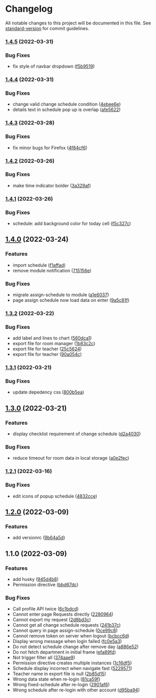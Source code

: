 # Changelog

All notable changes to this project will be documented in this file. See [standard-version](https://github.com/conventional-changelog/standard-version) for commit guidelines.

### [1.4.5](https://github.com/annguyen-it/teaching-scheduling-system/compare/v1.4.4...v1.4.5) (2022-03-31)


### Bug Fixes

* fix style of navbar dropdown ([f5b9519](https://github.com/annguyen-it/teaching-scheduling-system/commits/f5b951988d51c70c604a6a665acdf988f6895b62))

### [1.4.4](https://github.com/annguyen-it/teaching-scheduling-system/compare/v1.4.3...v1.4.4) (2022-03-31)


### Bug Fixes

* change valid change schedule condition ([4ebee6e](https://github.com/annguyen-it/teaching-scheduling-system/commits/4ebee6e8a8f30f00d25512f07a9a764b690ea086))
* details text in schedule pop up is overlap ([afe5622](https://github.com/annguyen-it/teaching-scheduling-system/commits/afe562208061cdc6a9280202e3084d49fc6befb3))

### [1.4.3](https://github.com/annguyen-it/teaching-scheduling-system/compare/v1.4.2...v1.4.3) (2022-03-28)


### Bug Fixes

* fix minor bugs for Firefox ([4f84cf6](https://github.com/annguyen-it/teaching-scheduling-system/commits/4f84cf65f1785c3abdca9af2df8ef8699dd42a8f))

### [1.4.2](https://github.com/annguyen-it/teaching-scheduling-system/compare/v1.4.1...v1.4.2) (2022-03-26)


### Bug Fixes

* make time indicator bolder ([3a329af](https://github.com/annguyen-it/teaching-scheduling-system/commits/3a329af07b453f8de9d735ef85a6488b72b57e8a))

### [1.4.1](https://github.com/annguyen-it/teaching-scheduling-system/compare/v1.4.0...v1.4.1) (2022-03-26)


### Bug Fixes

* schedule: add background color for today cell ([f5c327c](https://github.com/annguyen-it/teaching-scheduling-system/commits/f5c327cf637ff23ffd475115bba0fec7fd437674))

## [1.4.0](https://github.com/annguyen-it/teaching-scheduling-system/compare/v1.3.2...v1.4.0) (2022-03-24)


### Features

* import schedule ([f1affad](https://github.com/annguyen-it/teaching-scheduling-system/commits/f1affad8974b94a2df8b8552b2b83b5becb143d0))
* remove module notification ([715156e](https://github.com/annguyen-it/teaching-scheduling-system/commits/715156eaeae91087c30a45b6bc23a7d3afde5e68))


### Bug Fixes

* migrate assign-schedule to module ([a1e6037](https://github.com/annguyen-it/teaching-scheduling-system/commits/a1e6037b2f62a2baf4a632cbe52239a4abf55228))
* page assign schedule now load data on enter ([9a5c81f](https://github.com/annguyen-it/teaching-scheduling-system/commits/9a5c81fe64eb872cbc58462c5560a02ea93d2ab7))

### [1.3.2](https://github.com/annguyen-it/teaching-scheduling-system/compare/v1.3.1...v1.3.2) (2022-03-22)


### Bug Fixes

* add label and lines to chart ([560dca1](https://github.com/annguyen-it/teaching-scheduling-system/commits/560dca18d485ffed3a5e3d8ca18faff648efca0c))
* export file for room manager ([1b83c2c](https://github.com/annguyen-it/teaching-scheduling-system/commits/1b83c2cf52e0b71f76a4f319ddc275d57f6116ca))
* export file for teacher ([25c5624](https://github.com/annguyen-it/teaching-scheduling-system/commits/25c5624a987ef0a010cc54df732630cbb072378a))
* export file for teacher ([90a054c](https://github.com/annguyen-it/teaching-scheduling-system/commits/90a054c503a83a71b5e0838aae280750b55e3f54))

### [1.3.1](https://github.com/annguyen-it/teaching-scheduling-system/compare/v1.3.0...v1.3.1) (2022-03-21)


### Bug Fixes

* update depedency css ([800b5ea](https://github.com/annguyen-it/teaching-scheduling-system/commits/800b5ea633f2132ceb7fe99e0779b91ae296f703))

## [1.3.0](https://github.com/annguyen-it/teaching-scheduling-system/compare/v1.2.1...v1.3.0) (2022-03-21)


### Features

* display checklist requirement of change schedule ([d2a4030](https://github.com/annguyen-it/teaching-scheduling-system/commits/d2a403077ad8a9552239f5513fad4bc560fec073))


### Bug Fixes

* reduce timeout for room data in local storage ([a0e2fec](https://github.com/annguyen-it/teaching-scheduling-system/commits/a0e2fec603296a05b34bc0d948a103d078e6a6a1))

### [1.2.1](https://github.com/annguyen-it/teaching-scheduling-system/compare/v1.2.0...v1.2.1) (2022-03-16)


### Bug Fixes

* edit icons of popup schedule ([4832cce](https://github.com/annguyen-it/teaching-scheduling-system/commits/4832cce581a6cfa317412ce664f59d9de74fca4b))

## [1.2.0](https://github.com/annguyen-it/teaching-scheduling-system/compare/v1.1.0...v1.2.0) (2022-03-09)


### Features

* add versionrc ([9b64a5d](https://github.com/annguyen-it/teaching-scheduling-system/commits/9b64a5d5225ae141998f024fe88fd24c18c86ed0))

## 1.1.0 (2022-03-09)


### Features

* add husky ([945d4b8](https://github.com/annguyen-it/teaching-scheduling-system/commits/945d4b83729c11e0e2b7ed6af3b9d2947cfba0b8))
* Permission directive ([bbd67dc](https://github.com/annguyen-it/teaching-scheduling-system/commits/bbd67dc8dc1dd756fa86e86b99cea8b4b433db06))


### Bug Fixes

* Call profile API twice ([6c1bdcd](https://github.com/annguyen-it/teaching-scheduling-system/commits/6c1bdcdc5eeebd555f3fcc647da310195e28c9cc))
* Cannot enter page Requests directly ([2280964](https://github.com/annguyen-it/teaching-scheduling-system/commits/22809644683a21e50342e16ad93ee25a5e09be2e))
* Cannot export my request ([2d8bd3c](https://github.com/annguyen-it/teaching-scheduling-system/commits/2d8bd3cbc1357a192680be4b1893b674d267ea10))
* Cannot get all change schedule requests ([241b37c](https://github.com/annguyen-it/teaching-scheduling-system/commits/241b37cbde7293ca065e14f539bf017182afc0f7))
* Cannot query in page assign-schedule ([0ce99c8](https://github.com/annguyen-it/teaching-scheduling-system/commits/0ce99c81ae4166a89437bf40a170f53d1aea5bf7))
* Cannot remove token on server when logout ([bcbcc6d](https://github.com/annguyen-it/teaching-scheduling-system/commits/bcbcc6d79ab16c76767d1c5071afa60d50fa85ad))
* Display wrong message when login failed ([fc0e5a3](https://github.com/annguyen-it/teaching-scheduling-system/commits/fc0e5a3538033217f5b0ce6de8006390f3551cd8))
* Do not detect schedule change after remove day ([a886e52](https://github.com/annguyen-it/teaching-scheduling-system/commits/a886e5244483c796a9192de293ddc9d46965648e))
* Do not fetch department in initial frame ([efa89fd](https://github.com/annguyen-it/teaching-scheduling-system/commits/efa89fd260d0836e3c510793caf4db7981ad72f7))
* Not trigger filter all ([374aae9](https://github.com/annguyen-it/teaching-scheduling-system/commits/374aae90b61b37d3fd08db8e56257d045020b27f))
* Permission directive creates multiple instances ([1c16df5](https://github.com/annguyen-it/teaching-scheduling-system/commits/1c16df546648b9a5b26457da56afe5959ae2ace1))
* Schedule display incorrect when navigate fast ([5229571](https://github.com/annguyen-it/teaching-scheduling-system/commits/52295712a2355a3179ce9eedb9182027c756a30b))
* Teacher name in export file is null ([2b85d15](https://github.com/annguyen-it/teaching-scheduling-system/commits/2b85d15e5646679b49453d698f7379e2336f0610))
* Wrong data state when re-login ([81ca59f](https://github.com/annguyen-it/teaching-scheduling-system/commits/81ca59fe0d87e075457965b8faf434da59c0cd10))
* Wrong fixed-schedule after re-login ([2901af6](https://github.com/annguyen-it/teaching-scheduling-system/commits/2901af6d493f092d47ba2b68a8a6bc449726cf3f))
* Wrong schedule after re-login with other account ([d95ba94](https://github.com/annguyen-it/teaching-scheduling-system/commits/d95ba947b9866a560067a9f1831decdd70e4c314))
